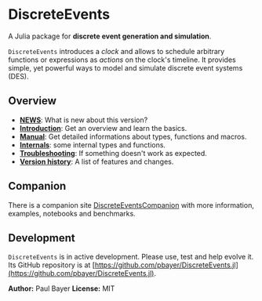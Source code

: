 # DiscreteEvents

A Julia package for **discrete event generation and simulation**.

`DiscreteEvents` introduces a *clock* and allows to schedule arbitrary functions or expressions as *actions* on the clock's timeline. It provides simple, yet powerful ways to model and simulate discrete event systems (DES).

## Overview

- [**NEWS**](news.md): What is new about this version?
- [**Introduction**](intro.md): Get an overview and learn the basics.
- [**Manual**](clocks.md): Get detailed informations about types, functions and macros.
- [**Internals**](internals.md): some internal types and functions.
- [**Troubleshooting**](troubleshooting.md): If something doesn't work as expected.
- [**Version history**](history.md): A list of features and changes.

## Companion

There is a companion site [DiscreteEventsCompanion](https://pbayer.github.io/DiscreteEventsCompanion.jl/dev/) with more information, examples, notebooks and benchmarks.

## Development

`DiscreteEvents` is in active development. Please use, test and help  evolve it. Its GitHub repository is at [https://github.com/pbayer/DiscreteEvents.jl](https://github.com/pbayer/DiscreteEvents.jl).

**Author:** Paul Bayer
**License:** MIT
